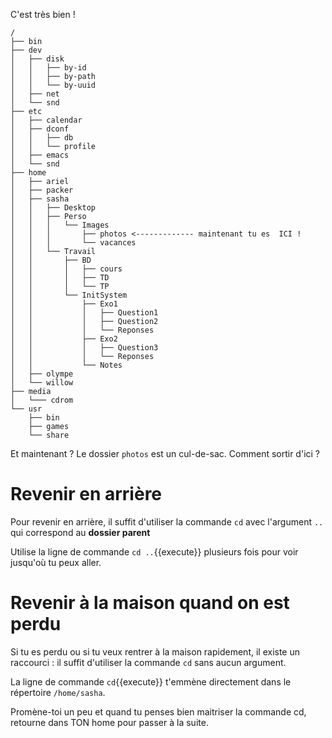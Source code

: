 C'est très bien !

```
/
├── bin
├── dev
│   ├── disk
│   │   ├── by-id
│   │   ├── by-path
│   │   └── by-uuid
│   ├── net
│   └── snd
├── etc
│   ├── calendar
│   ├── dconf
│   │   ├── db
│   │   └── profile
│   ├── emacs
│   └── snd
├── home
│   ├── ariel
│   ├── packer
│   ├── sasha  
│   │   ├── Desktop
│   │   ├── Perso 
│   │   │   └── Images 
│   │   │       ├── photos <------------- maintenant tu es  ICI !
│   │   │       └── vacances
│   │   └── Travail
│   │       ├── BD
│   │       │   ├── cours
│   │       │   ├── TD
│   │       │   └── TP
│   │       └── InitSystem
│   │           ├── Exo1
│   │           │   ├── Question1
│   │           │   ├── Question2
│   │           │   └── Reponses
│   │           ├── Exo2
│   │           │   ├── Question3
│   │           │   └── Reponses
│   │           └── Notes
│   ├── olympe
│   └── willow
├── media
│   └─── cdrom
└── usr
    ├── bin
    ├── games
    └── share
``` 

Et maintenant ? Le dossier `photos` est un cul-de-sac. Comment sortir d'ici ?


# Revenir en arrière

Pour revenir en arrière, il suffit d'utiliser la commande `cd` avec l'argument `..` qui correspond au **dossier parent**
 
Utilise la ligne de commande `cd ..`{{execute}} plusieurs fois pour voir jusqu'où tu peux aller.


# Revenir à la maison quand on est perdu

Si tu es perdu ou si tu veux rentrer à la maison rapidement, il existe un raccourci : il suffit d'utiliser la commande `cd` sans aucun argument.
 
La ligne de commande `cd`{{execute}} t'emmène directement dans le répertoire `/home/sasha`.


Promène-toi un peu et quand tu penses bien maitriser la commande cd, retourne dans TON home pour passer à la suite.





